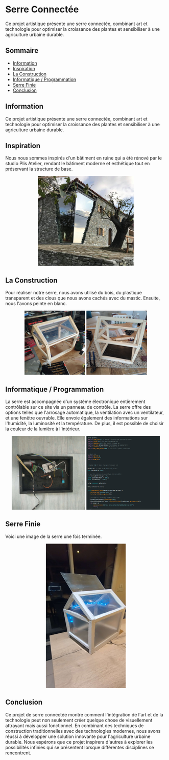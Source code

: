 # Serre Connectée

Ce projet artistique présente une serre connectée, combinant art et technologie pour optimiser la croissance des plantes et sensibiliser à une agriculture urbaine durable.

## Sommaire 
- [Information](#information)
- [Inspiration](#inspiration)
- [La Construction](#la-construction)
- [Informatique / Programmation](#informatique--programmation)
- [Serre Finie](#serre-finie)
- [Conclusion](#conclusion)

## Information
Ce projet artistique présente une serre connectée, combinant art et technologie pour optimiser la croissance des plantes et sensibiliser à une agriculture urbaine durable.

## Inspiration
Nous nous sommes inspirés d'un bâtiment en ruine qui a été rénové par le studio Plis Atelier, rendant le bâtiment moderne et esthétique tout en préservant la structure de base.

<div align="center">
    <img src="html/image/inspiration.jpg" alt="Inspiration" width="300" height="280">
</div>

## La Construction
Pour réaliser notre serre, nous avons utilisé du bois, du plastique transparent et des clous que nous avons cachés avec du mastic. Ensuite, nous l'avons peinte en blanc.

<div align="center">
    <img src="html/image/imageprensentaiton1.jpg" alt="Présentation 1" width="190" height="200">
    <img src="html/image/imageprensentaiton2.jpg" alt="Présentation 2" width="190" height="200">
</div>

## Informatique / Programmation
La serre est accompagnée d'un système électronique entièrement contrôlable sur ce site via un panneau de contrôle. La serre offre des options telles que l'arrosage automatique, la ventilation avec un ventilateur, et une fenêtre ouvrable. Elle envoie également des informations sur l'humidité, la luminosité et la température. De plus, il est possible de choisir la couleur de la lumière à l'intérieur.

<div align="center">
    <img src="html/image/insatalation_cablage.jpg" alt="Câblage" width="230" height="230">
    <img src="html/image/imagecode.png" alt="Code" width="230" height="230">
</div>

## Serre Finie
Voici une image de la serre une fois terminée.

<div align="center">
    <img src="html/image/img_finie.jpg" alt="Inspiration" width="250" height="450">
</div>

## Conclusion
Ce projet de serre connectée montre comment l'intégration de l'art et de la technologie peut non seulement créer quelque chose de visuellement attrayant mais aussi fonctionnel. En combinant des techniques de construction traditionnelles avec des technologies modernes, nous avons réussi à développer une solution innovante pour l'agriculture urbaine durable. Nous espérons que ce projet inspirera d'autres à explorer les possibilités infinies qui se présentent lorsque différentes disciplines se rencontrent.
